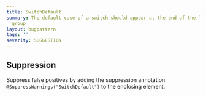 ```yaml
---
title: SwitchDefault
summary: The default case of a switch should appear at the end of the last statement
  group
layout: bugpattern
tags: ''
severity: SUGGESTION
---
```


<!--
*** AUTO-GENERATED, DO NOT MODIFY ***
To make changes, edit the @BugPattern annotation or the explanation in docs/bugpattern.
-->



## Suppression
Suppress false positives by adding the suppression annotation `@SuppressWarnings("SwitchDefault")` to the enclosing element.
